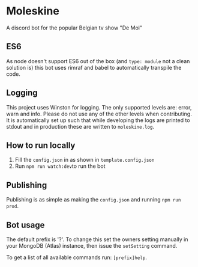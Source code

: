 # Moleskine
A discord bot for the popular Belgian tv show "De Mol"

## ES6
As node doesn't support ES6 out of the box (and `type: module` not a clean solution is) this bot uses rimraf and babel to automatically transpile the code.

## Logging
This project uses Winston for logging. The only supported levels are: error, warn and info. Please do not use any of the other levels when contributing. It is automatically set up such that while developing the logs are printed to stdout and in production these are written to `moleskine.log`.

## How to run locally
1. Fill the `config.json` in as shown in `template.config.json`
2. Run `npm run watch:dev`to run the bot

## Publishing
Publishing is as simple as making the `config.json` and running `npm run prod`.

## Bot usage
The default prefix is '?'. To change this set the owners setting manually in your MongoDB (Atlas) instance, then issue the `setSetting` command.
  
To get a list of all available commands run: `[prefix]help`.
